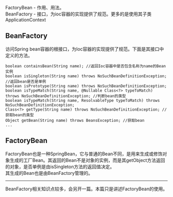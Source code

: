 FactoryBean - 作用、用法。  
BeanFactory - 接口，为ioc容器的实现提供了规范。更多的是使用其子类ApplicationContext  


## BeanFactory
访问Spring bean容器的根接口，为Ioc容器的实现提供了规范。下面是其接口中定义的方法。
	
	boolean containsBean(String name); //返回Ioc容器中是否包含名称为name的Bean实例
	boolean isSingleton(String name) throws NoSuchBeanDefinitionException; //返回bean是否是单例
	boolean isPrototype(String name) throws NoSuchBeanDefinitionException;
	boolean isTypeMatch(String name, @Nullable Class<?> typeToMatch) throws NoSuchBeanDefinitionException; //判断bean的类型
	boolean isTypeMatch(String name, ResolvableType typeToMatch) throws NoSuchBeanDefinitionException; 
	Class<?> getType(String name) throws NoSuchBeanDefinitionException; //获取bean的类型
	Object getBean(String name) throws BeansException; //获取bean
	...
	
## FactoryBean
FactoryBean也是一种SpringBean，它与普通的Bean不同，是用来生成或修饰对象生成的工厂Bean。其返回的Bean不是对象的实例，而是其getObject方法返回的对象，是否单例是由isSingleton方法的返回值决定。  
其生成的Bean也是由BeanFactory管理的。  

---
BeanFactory相关知识点较多，会另开一篇。本篇只是讲述FactoryBean的使用。  


